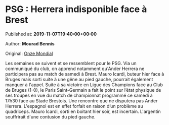 
# PSG : Herrera indisponible face à Brest

Published at: **2019-11-07T19:40:00+00:00**

Author: **Mourad Bennis**

Original: [Onze Mondial](http://www.onzemondial.com/ligue-1/2019-2020/psg-herrera-indisponible-face-a-brest-201922)

Les semaines se suivent et se ressemblent pour le PSG. Via un communiqué du club, on apprend notamment qu'Ander Herrera ne participera pas au match de samedi à Brest. Mauro Icardi, buteur hier face à Bruges mais sorti suite à une gêne au pied gauche, pourrait également manquer à l'appel.
Suite à sa victoire en Ligue des Champions face au Club de Bruges (1-0), le Paris Saint-Germain a fait le point sur l’état physique de ses troupes en vue du match de championnat programmé ce samedi à 17h30 face au Stade Brestois.
Une rencontre que ne disputera pas Ander Herrera. L'espagnol est en effet forfait en raison d’un problème au quadriceps. Mauro Icardi, sorti en boitant hier soir, est incertain. L'argentin souffrirait d'une contusion du pied gauche.
